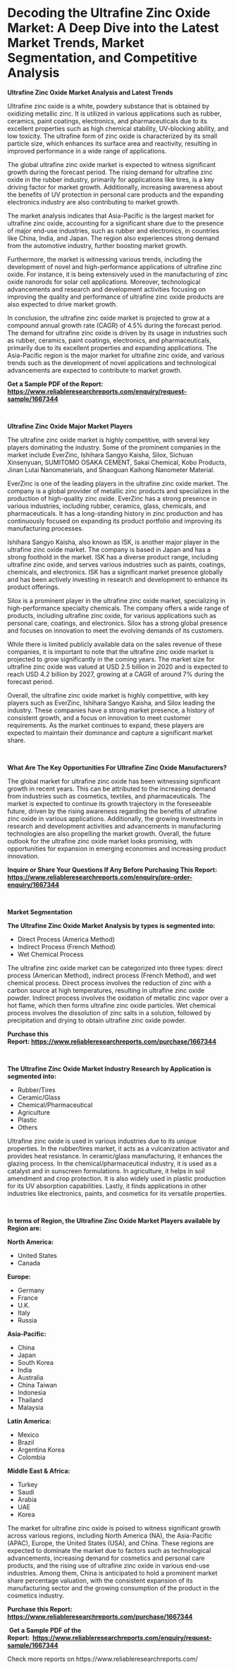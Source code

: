 <p><h1>Decoding the Ultrafine Zinc Oxide Market: A Deep Dive into the Latest Market Trends, Market Segmentation, and Competitive Analysis</h1></p><p><strong>Ultrafine Zinc Oxide Market Analysis and Latest Trends</strong></p>
<p><p>Ultrafine zinc oxide is a white, powdery substance that is obtained by oxidizing metallic zinc. It is utilized in various applications such as rubber, ceramics, paint coatings, electronics, and pharmaceuticals due to its excellent properties such as high chemical stability, UV-blocking ability, and low toxicity. The ultrafine form of zinc oxide is characterized by its small particle size, which enhances its surface area and reactivity, resulting in improved performance in a wide range of applications.</p><p>The global ultrafine zinc oxide market is expected to witness significant growth during the forecast period. The rising demand for ultrafine zinc oxide in the rubber industry, primarily for applications like tires, is a key driving factor for market growth. Additionally, increasing awareness about the benefits of UV protection in personal care products and the expanding electronics industry are also contributing to market growth.</p><p>The market analysis indicates that Asia-Pacific is the largest market for ultrafine zinc oxide, accounting for a significant share due to the presence of major end-use industries, such as rubber and electronics, in countries like China, India, and Japan. The region also experiences strong demand from the automotive industry, further boosting market growth.</p><p>Furthermore, the market is witnessing various trends, including the development of novel and high-performance applications of ultrafine zinc oxide. For instance, it is being extensively used in the manufacturing of zinc oxide nanorods for solar cell applications. Moreover, technological advancements and research and development activities focusing on improving the quality and performance of ultrafine zinc oxide products are also expected to drive market growth.</p><p>In conclusion, the ultrafine zinc oxide market is projected to grow at a compound annual growth rate (CAGR) of 4.5% during the forecast period. The demand for ultrafine zinc oxide is driven by its usage in industries such as rubber, ceramics, paint coatings, electronics, and pharmaceuticals, primarily due to its excellent properties and expanding applications. The Asia-Pacific region is the major market for ultrafine zinc oxide, and various trends such as the development of novel applications and technological advancements are expected to contribute to market growth.</p></p>
<p><strong>Get a Sample PDF of the Report:&nbsp; <a href="https://www.reliableresearchreports.com/enquiry/request-sample/1667344">https://www.reliableresearchreports.com/enquiry/request-sample/1667344</a></strong></p>
<p>&nbsp;</p>
<p><strong>Ultrafine Zinc Oxide Major Market Players</strong></p>
<p><p>The ultrafine zinc oxide market is highly competitive, with several key players dominating the industry. Some of the prominent companies in the market include EverZinc, Ishihara Sangyo Kaisha, Silox, Sichuan Xinsenyuan, SUMITOMO OSAKA CEMENT, Sakai Chemical, Kobo Products, Jinan Lutai Nanomaterials, and Shaoguan Kaihong Nanometer Material.</p><p>EverZinc is one of the leading players in the ultrafine zinc oxide market. The company is a global provider of metallic zinc products and specializes in the production of high-quality zinc oxide. EverZinc has a strong presence in various industries, including rubber, ceramics, glass, chemicals, and pharmaceuticals. It has a long-standing history in zinc production and has continuously focused on expanding its product portfolio and improving its manufacturing processes.</p><p>Ishihara Sangyo Kaisha, also known as ISK, is another major player in the ultrafine zinc oxide market. The company is based in Japan and has a strong foothold in the market. ISK has a diverse product range, including ultrafine zinc oxide, and serves various industries such as paints, coatings, chemicals, and electronics. ISK has a significant market presence globally and has been actively investing in research and development to enhance its product offerings.</p><p>Silox is a prominent player in the ultrafine zinc oxide market, specializing in high-performance specialty chemicals. The company offers a wide range of products, including ultrafine zinc oxide, for various applications such as personal care, coatings, and electronics. Silox has a strong global presence and focuses on innovation to meet the evolving demands of its customers.</p><p>While there is limited publicly available data on the sales revenue of these companies, it is important to note that the ultrafine zinc oxide market is projected to grow significantly in the coming years. The market size for ultrafine zinc oxide was valued at USD 2.5 billion in 2020 and is expected to reach USD 4.2 billion by 2027, growing at a CAGR of around 7% during the forecast period.</p><p>Overall, the ultrafine zinc oxide market is highly competitive, with key players such as EverZinc, Ishihara Sangyo Kaisha, and Silox leading the industry. These companies have a strong market presence, a history of consistent growth, and a focus on innovation to meet customer requirements. As the market continues to expand, these players are expected to maintain their dominance and capture a significant market share.</p></p>
<p>&nbsp;</p>
<p><strong>What Are The Key Opportunities For Ultrafine Zinc Oxide Manufacturers?</strong></p>
<p><p>The global market for ultrafine zinc oxide has been witnessing significant growth in recent years. This can be attributed to the increasing demand from industries such as cosmetics, textiles, and pharmaceuticals. The market is expected to continue its growth trajectory in the foreseeable future, driven by the rising awareness regarding the benefits of ultrafine zinc oxide in various applications. Additionally, the growing investments in research and development activities and advancements in manufacturing technologies are also propelling the market growth. Overall, the future outlook for the ultrafine zinc oxide market looks promising, with opportunities for expansion in emerging economies and increasing product innovation.</p></p>
<p><strong>Inquire or Share Your Questions If Any Before Purchasing This Report: <a href="https://www.reliableresearchreports.com/enquiry/pre-order-enquiry/1667344">https://www.reliableresearchreports.com/enquiry/pre-order-enquiry/1667344</a></strong></p>
<p>&nbsp;</p>
<p><strong>Market Segmentation</strong></p>
<p><strong>The Ultrafine Zinc Oxide Market Analysis by types is segmented into:</strong></p>
<p><ul><li>Direct Process (America Method)</li><li>Indirect Process (French Method)</li><li>Wet Chemical Process</li></ul></p>
<p><p>The ultrafine zinc oxide market can be categorized into three types: direct process (American Method), indirect process (French Method), and wet chemical process. Direct process involves the reduction of zinc with a carbon source at high temperatures, resulting in ultrafine zinc oxide powder. Indirect process involves the oxidation of metallic zinc vapor over a hot flame, which then forms ultrafine zinc oxide particles. Wet chemical process involves the dissolution of zinc salts in a solution, followed by precipitation and drying to obtain ultrafine zinc oxide powder.</p></p>
<p><strong>Purchase this Report:&nbsp;<a href="https://www.reliableresearchreports.com/purchase/1667344">https://www.reliableresearchreports.com/purchase/1667344</a></strong></p>
<p>&nbsp;</p>
<p><strong>The Ultrafine Zinc Oxide Market Industry Research by Application is segmented into:</strong></p>
<p><ul><li>Rubber/Tires</li><li>Ceramic/Glass</li><li>Chemical/Pharmaceutical</li><li>Agriculture</li><li>Plastic</li><li>Others</li></ul></p>
<p><p>Ultrafine zinc oxide is used in various industries due to its unique properties. In the rubber/tires market, it acts as a vulcanization activator and provides heat resistance. In ceramic/glass manufacturing, it enhances the glazing process. In the chemical/pharmaceutical industry, it is used as a catalyst and in sunscreen formulations. In agriculture, it helps in soil amendment and crop protection. It is also widely used in plastic production for its UV absorption capabilities. Lastly, it finds applications in other industries like electronics, paints, and cosmetics for its versatile properties.</p></p>
<p>&nbsp;</p>
<p><strong>In terms of Region, the Ultrafine Zinc Oxide Market Players available by Region are:</strong></p>
<p>
    <p> <strong> North America: </strong>
        <ul>
            <li>United States</li>
            <li>Canada</li>
        </ul>
        </p> 
    <p> <strong> Europe: </strong>
        <ul>
            <li>Germany</li>
            <li>France</li>
            <li>U.K.</li>
            <li>Italy</li>
            <li>Russia</li>
        </ul>
        </p> 
    <p> <strong> Asia-Pacific: </strong>
        <ul>
            <li>China</li>
            <li>Japan</li>
            <li>South Korea</li>
            <li>India</li>
            <li>Australia</li>
            <li>China Taiwan</li>
            <li>Indonesia</li>
            <li>Thailand</li>
            <li>Malaysia</li>
        </ul>
        </p> 
    <p> <strong> Latin America: </strong>
        <ul>
            <li>Mexico</li>
            <li>Brazil</li>
            <li>Argentina Korea</li>
            <li>Colombia</li>
        </ul>
        </p> 
    <p> <strong> Middle East & Africa: </strong>
        <ul>
            <li>Turkey</li>
            <li>Saudi</li>
            <li>Arabia</li>
            <li>UAE</li>
            <li>Korea</li>
        </ul>
    </p>
    </p>
<p><p>The market for ultrafine zinc oxide is poised to witness significant growth across various regions, including North America (NA), the Asia-Pacific (APAC), Europe, the United States (USA), and China. These regions are expected to dominate the market due to factors such as technological advancements, increasing demand for cosmetics and personal care products, and the rising use of ultrafine zinc oxide in various end-use industries. Among them, China is anticipated to hold a prominent market share percentage valuation, with the consistent expansion of its manufacturing sector and the growing consumption of the product in the cosmetics industry.</p></p>
<p><strong>Purchase this Report: <a href="https://www.reliableresearchreports.com/purchase/1667344">https://www.reliableresearchreports.com/purchase/1667344</a></strong></p>
<p>&nbsp;<strong>Get a Sample PDF of the Report:&nbsp;&nbsp;<a href="https://www.reliableresearchreports.com/enquiry/request-sample/1667344">https://www.reliableresearchreports.com/enquiry/request-sample/1667344</a></strong></p>
<p><strong></strong></p>
<p>Check more reports on https://www.reliableresearchreports.com/</p>